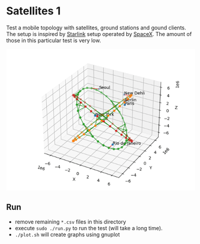 # Satellites 1

Test a mobile topology with satellites, ground stations and gound clients. The setup is inspired by [Starlink](https://www.starlink.com/) setup operated by [SpaceX](https://www.spacex.com/). The amount of those in this particular test is very low.

![image](animation.gif)

## Run

* remove remaining `*.csv` files in this directory
* execute `sudo ./run.py` to run the test (will take a long time).
* `./plot.sh` will create graphs using gnuplot
